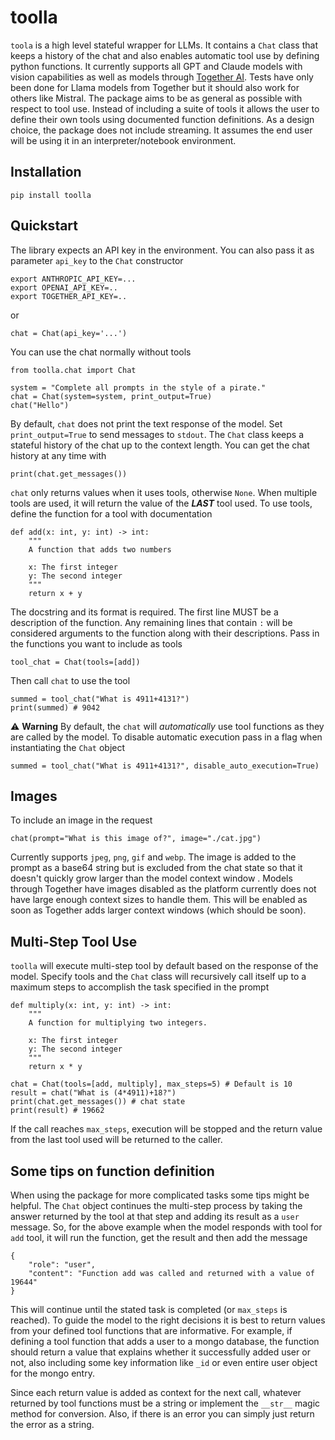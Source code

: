 # toolla

`toola` is a high level stateful wrapper for LLMs.  It contains a `Chat` class that keeps a history of the chat and also enables automatic tool use by defining python functions. It currently supports all GPT and Claude models with vision capabilities as well as models through [Together AI](https://www.together.ai/).  Tests have only been done for Llama models from Together but it should also work for others like Mistral.  The package aims to be as general as possible with respect to tool use.  Instead of including a suite of tools it allows the user to define their own tools using documented function definitions.  As a design choice, the package does not include streaming.  It assumes the end user will be using it in an interpreter/notebook environment.

## Installation
```
pip install toolla
```

## Quickstart
The library expects an API key in the environment.  You can also pass it as parameter `api_key` to the `Chat` constructor
```
export ANTHROPIC_API_KEY=...
export OPENAI_API_KEY=..
export TOGETHER_API_KEY=..
```
or
```
chat = Chat(api_key='...')
```

You can use the chat normally without tools
```
from toolla.chat import Chat

system = "Complete all prompts in the style of a pirate."
chat = Chat(system=system, print_output=True)
chat("Hello")
```
By default, `chat` does not print the text response of the model.  Set `print_output=True` to send  messages to `stdout`. The `Chat` class keeps a stateful history of the chat up to the context length.  You can get the chat history at any time with
```
print(chat.get_messages())
```
`chat` only returns values when it uses tools, otherwise `None`.  When multiple tools are used, it will return the value of the <b><i>LAST</i></b> tool used. To use tools, define the function for a tool with documentation
```
def add(x: int, y: int) -> int:
    """
    A function that adds two numbers

    x: The first integer
    y: The second integer
    """
    return x + y
```
The docstring and its format is required.  The first line MUST be a description of the function.  Any remaining lines that contain `:` will be considered arguments to the function along with their descriptions.  Pass in the functions you want to include as tools
```
tool_chat = Chat(tools=[add])
```
Then call `chat` to use the tool
```
summed = tool_chat("What is 4911+4131?")
print(summed) # 9042
```
⚠️ **Warning**
By default, the `chat` will <i>automatically</i> use tool functions as they are called by the model.  To disable automatic execution pass in a flag when instantiating the `Chat` object
```
summed = tool_chat("What is 4911+4131?", disable_auto_execution=True)
```

## Images
To include an image in the request
```
chat(prompt="What is this image of?", image="./cat.jpg")
```
Currently supports `jpeg`, `png`, `gif` and `webp`.  The image is added to the prompt as a base64 string but is excluded from the chat state so that it doesn't quickly grow larger than the model context window .  Models through Together have images disabled as the platform currently does not have large enough context sizes to handle them.  This will be enabled as soon as Together adds larger context windows (which should be soon).

## Multi-Step Tool Use
`toolla` will execute multi-step tool by default based on the response of the model.  Specify tools and the `Chat` class will recursively call itself up to a maximum steps to accomplish the task specified in the prompt
```
def multiply(x: int, y: int) -> int:
    """
    A function for multiplying two integers.

    x: The first integer
    y: The second integer
    """
    return x * y

chat = Chat(tools=[add, multiply], max_steps=5) # Default is 10
result = chat("What is (4*4911)+18?")
print(chat.get_messages()) # chat state
print(result) # 19662
```
If the call reaches `max_steps`, execution will be stopped and the return value from the last tool used will be returned to the caller.

## Some tips on function definition
When using the package for more complicated tasks some tips might be helpful.  The `Chat` object continues the multi-step process by taking the answer returned by the tool at that step and adding its result as a `user` message.  So, for the above example when the model responds with tool for `add` tool, it will run the function, get the result and then add the message
```
{
    "role": "user",
    "content": "Function add was called and returned with a value of 19644"
}
```
This will continue until the stated task is completed (or `max_steps` is reached).  To guide the model to the right decisions it is best to return values from your defined tool functions that are informative.  For example, if defining a tool function that adds a user to a mongo database, the function should return a value that explains whether it successfully added user or not, also including some key information like `_id` or even entire user object for the mongo entry.

Since each return value is added as context for the next call, whatever returned by tool functions must be a string or implement the `__str__` magic method for conversion.  Also, if there is an error you can simply just return the error as a string.
